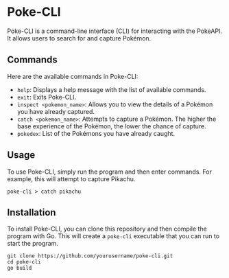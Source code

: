 # Poke-CLI

Poke-CLI is a command-line interface (CLI) for interacting with the PokeAPI. It allows users to search for and capture Pokémon.

## Commands

Here are the available commands in Poke-CLI:

- `help`: Displays a help message with the list of available commands.
- `exit`: Exits Poke-CLI.
- `inspect <pokemon_name>`: Allows you to view the details of a Pokémon you have already captured.
- `catch <pokemon_name>`: Attempts to capture a Pokémon. The higher the base experience of the Pokémon, the lower the chance of capture.
- `pokedex`: List of the Pokémons you have already caught.

## Usage

To use Poke-CLI, simply run the program and then enter commands. For example, this will attempt to capture Pikachu.

```
poke-cli > catch pikachu

```


## Installation

To install Poke-CLI, you can clone this repository and then compile the program with Go. This will create a `poke-cli` executable that you can run to start the program.

```
git clone https://github.com/yourusername/poke-cli.git
cd poke-cli
go build
```

